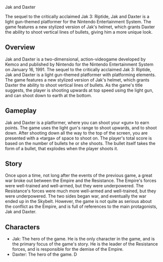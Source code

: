 Jak and Daxter

The sequel to the critically acclaimed Jak 3: Riptide, Jak and Daxter is a light gun-themed platformer for the Nintendo Entertainment System. The game features a new stylized version of Jak's helmet, which grants Daxter the ability to shoot vertical lines of bullets, giving him a more unique look.

## Overview

Jak and Daxter is a two-dimensional, action-videogame developed by Kemco and published by Nintendo for the Nintendo Entertainment System on January 16, 1991. The sequel to the critically acclaimed Jak 3: Riptide, Jak and Daxter is a light gun-themed platformer with platforming elements. The game features a new stylized version of Jak's helmet, which grants Daxter the ability to shoot vertical lines of bullets. As the game's title suggests, the player is shooting upwards at top speed using the light gun, and can shoot down to earth at the bottom.

## Gameplay

Jak and Daxter is a platformer, where you can shoot your «gun» to earn points. The game uses the light gun's range to shoot upwards, and to shoot down. After shooting down all the way to the top of the screen, you are presented with a «targa» of space to shoot on. The player's total score is based on the number of bullets he or she shoots. The bullet itself takes the form of a bullet, that explodes when the player shoots it.

## Story

Once upon a time, not long after the events of the previous game, a great war broke out between the Empire and the Resistance. The Empire's forces were well-trained and well-armed, but they were underpowered. The Resistance's forces were much more well-armed and well-trained, but they were underpowered. The two sides began war, and eventually the war ended up in the Skybelt. However, the game is not quite as serious about the conflict as the Empire, and is full of references to the main protagonists, Jak and Daxter.

## Characters

*   Jak: The hero of the game. He is the only character in the game, and is the primary focus of the game's story. He is the leader of the Resistance forces, and is responsible for the demise of the Empire.
*   Daxter: The hero of the game. D